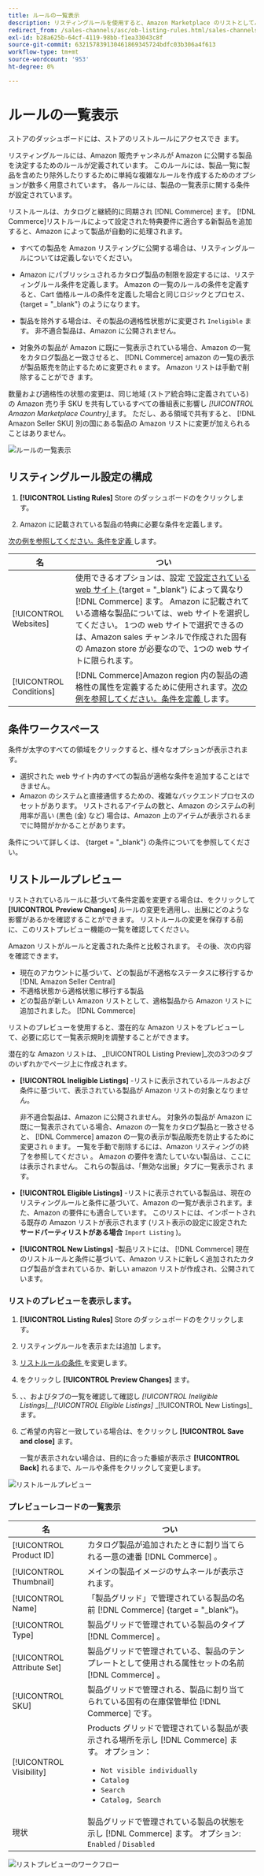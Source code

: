 ```yaml
---
title: ルールの一覧表示
description: リスティングルールを使用すると、Amazon Marketplace のリストとしてパブリッシュされた Commerce カタログ製品を指定することができます。
redirect_from: /sales-channels/asc/ob-listing-rules.html/sales-channels/asc/ob-listing-preview.html/sales-channels/asc/listing-rule-preview.html
exl-id: b28a625b-64cf-4119-98bb-f1ea33043c8f
source-git-commit: 632157839130461869345724bdfc03b306a4f613
workflow-type: tm+mt
source-wordcount: '953'
ht-degree: 0%

---
```


# ルールの一覧表示

ストアのダッシュボードには、ストアのリストルールにアクセスでき [ ](./amazon-store-dashboard.md) ます。

リスティングルールには、Amazon 販売チャンネルが Amazon に公開する製品を決定するためのルールが定義されています。 このルールには、製品一覧に製品を含めたり除外したりするために単純な複雑なルールを作成するためのオプションが数多く用意されています。 各ルールには、製品の一覧表示に関する条件が設定されています。

リストルールは、カタログと継続的に同期され [!DNL Commerce] ます。 [!DNL Commerce]リストルールによって設定された特典要件に適合する新製品を追加すると、Amazon によって製品が自動的に処理されます。

- すべての製品を Amazon リスティングに公開する場合は、リスティングルールについては定義しないでください。

- Amazon にパブリッシュされるカタログ製品の制限を設定するには、リスティングルール条件を定義します。 Amazon の一覧のルールの条件を定義すると、Cart 価格ルールの条件を定義した場合と同じロジックとプロセス、 [ ](https://docs.magento.com/user-guide/marketing/price-rules-cart.html) {target = &quot;_blank&quot;} のようになります。

- 製品を除外する場合は、その製品の適格性状態がに変更され `Ineligible` ます。 非不適合製品は、Amazon に公開されません。

- 対象外の製品が Amazon に既に一覧表示されている場合、Amazon の一覧をカタログ製品と一致させると、 [!DNL Commerce] amazon の一覧の表示が製品販売を防止するために変更され `0` ます。 Amazon リストは手動で削除することができ [ ](./end-listings-manually.md) ます。

数量および適格性の状態の変更は、同じ地域 (ストア統合時に定義されている) の Amazon 売り手 SKU を共有しているすべての番組表に影響し _[!UICONTROL Amazon Marketplace Country]_[ ](./store-integration.md) ます。 ただし、ある領域で共有すると、 [!DNL Amazon Seller SKU] 別の国にある製品の Amazon リストに変更が加えられることはありません。

![ルールの一覧表示](assets/ob-listing-rules.png)

## リスティングルール設定の構成

1. **[!UICONTROL Listing Rules]** Store のダッシュボードのをクリックします。

1. Amazon に記載されている製品の特典に必要な条件を定義します。

[次の例を参照してください。条件を定義 ](./ob-define-condition-example.md) します。

| 名 | つい |
|---|---|
| [!UICONTROL Websites] | 使用できるオプションは、設定 [ で設定されている web サイト ](https://docs.magento.com/user-guide/stores/websites-stores-views.html) {target = &quot;_blank&quot;} によって異なり [!DNL Commerce] ます。 Amazon に記載されている適格な製品については、web サイトを選択してください。 1つの web サイトで選択できるのは、Amazon sales チャンネルで作成された固有の Amazon store が必要なので、1つの web サイトに限られます。 |
| [!UICONTROL Conditions] | [!DNL Commerce]Amazon region 内の製品の適格性の属性を定義するために使用されます。[次の例を参照してください。条件を定義 ](./ob-define-condition-example.md) します。 |

## 条件ワークスペース

条件が太字のすべての領域をクリックすると、様々なオプションが表示されます。

- 選択された web サイト内のすべての製品が適格な条件を追加することはできません。
- Amazon のシステムと直接通信するための、複雑なバックエンドプロセスのセットがあります。 リストされるアイテムの数と、Amazon のシステムの利用率が高い (黒色 (金) など) 場合は、Amazon 上のアイテムが表示されるまでに時間がかかることがあります。

条件について詳しくは、 [ ](https://docs.magento.com/user-guide/marketing/price-rules-cart.html) {target = &quot;_blank&quot;} の条件についてを参照してください。

## リストルールプレビュー

リストされているルールに基づいて条件定義を変更する場合は、をクリックして **[!UICONTROL Preview Changes]** ルールの変更を適用し、出展にどのような影響があるかを確認することができます。 リストルールの変更を保存する前に、このリストプレビュー機能の一覧を確認してください。

Amazon リストがルールと定義された条件と比較されます。 その後、次の内容を確認できます。

- 現在のアカウントに基づいて、どの製品が不適格なステータスに移行するか [!DNL Amazon Seller Central]
- 不適格状態から適格状態に移行する製品
- どの製品が新しい Amazon リストとして、適格製品から Amazon リストに追加されました。 [!DNL Commerce]

リストのプレビューを使用すると、潜在的な Amazon リストをプレビューして、必要に応じて一覧表示規則を調整することができます。

潜在的な Amazon リストは、 _[!UICONTROL Listing Preview]_次の3つのタブのいずれかでページ上に作成されます。

- **[!UICONTROL Ineligible Listings]** -リストに表示されているルールおよび条件に基づいて、表示されている製品が Amazon リストの対象となりません。

   非不適合製品は、Amazon に公開されません。 対象外の製品が Amazon に既に一覧表示されている場合、Amazon の一覧をカタログ製品と一致させると、 [!DNL Commerce] amazon の一覧の表示が製品販売を防止するために変更され `0` ます。 一覧を手動で削除するには、Amazon リスティングの終了を参照してください [ ](./end-listings-manually.md) 。 Amazon の要件を満たしていない製品は、ここには表示されません。 これらの製品は、「無効な出展」タブに一覧表示され [ ](./inactive-listings.md) ます。

- **[!UICONTROL Eligible Listings]** -リストに表示されている製品は、現在のリスティングルールと条件に基づいて、Amazon の一覧が表示されます。また、Amazon の要件にも適合しています。 このリストには、インポートされる既存の Amazon リストが表示されます (リスト表示の設定に設定された **サードパーティリストがある場合** `Import Listing` [ ](./third-party-listing-settings.md) )。

- **[!UICONTROL New Listings]** -製品リストには、 [!DNL Commerce] 現在のリストルールと条件に基づいて、Amazon リストに新しく追加されたカタログ製品が含まれているか、新しい amazon リストが作成され、公開されています。

### リストのプレビューを表示します。

1. **[!UICONTROL Listing Rules]** Store のダッシュボードのをクリックします。

1. リスティングルールを表示または追加 [ ](./listing-rules.md) します。

1. [リストルールの条件 ](./ob-define-condition-example.md) を変更します。

1. をクリックし **[!UICONTROL Preview Changes]** ます。

1. 、、およびタブの一覧を確認して確認し _[!UICONTROL Ineligible Listings]__[!UICONTROL Eligible Listings]_ _[!UICONTROL New Listings]_ます。

1. ご希望の内容と一致している場合は、をクリックし **[!UICONTROL Save and close]** ます。

   一覧が表示されない場合は、目的に合った番組が表示さ **[!UICONTROL Back]** れるまで、ルールや条件をクリックして変更します。

![リストルールプレビュー](assets/amazon-listing-rule-preview.png)

### プレビューレコードの一覧表示

| 名 | つい |
|--- |--- |
| [!UICONTROL Product ID] | カタログ製品が追加されたときに割り当てられる一意の連番 [!DNL Commerce] 。 |
| [!UICONTROL Thumbnail] | メインの製品イメージのサムネールが表示されます。 |
| [!UICONTROL Name] | 「製品グリッド」で管理されている製品の名前 [!DNL Commerce] [ ](https://docs.magento.com/user-guide/catalog/products.html) {target = &quot;_blank&quot;}。 |
| [!UICONTROL Type] | 製品グリッドで管理されている製品のタイプ [!DNL Commerce] 。 |
| [!UICONTROL Attribute Set] | 製品グリッドで管理されている、製品のテンプレートとして使用される属性セットの名前 [!DNL Commerce] 。 |
| [!UICONTROL SKU] | 製品グリッドで管理される、製品に割り当てられている固有の在庫保管単位 [!DNL Commerce] です。 |
| [!UICONTROL Visibility] | Products グリッドで管理されている製品が表示される場所を示し [!DNL Commerce] ます。 オプション：<ul><li>`Not visible individually`</li><li>`Catalog`</li><li>`Search`</li><li>`Catalog, Search`</li></ul> |
| 現状 | 製品グリッドで管理されている製品の状態を示し [!DNL Commerce] ます。 オプション: `Enabled` / `Disabled` |

![リストプレビューのワークフロー](assets/listing-preview-flowchart.png)
